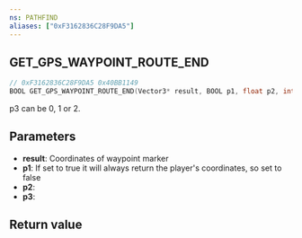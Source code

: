 ```yaml
---
ns: PATHFIND
aliases: ["0xF3162836C28F9DA5"]
---
```

## GET_GPS_WAYPOINT_ROUTE_END

```c
// 0xF3162836C28F9DA5 0x40BB1149
BOOL GET_GPS_WAYPOINT_ROUTE_END(Vector3* result, BOOL p1, float p2, int p3);
```

p3 can be 0, 1 or 2.

## Parameters
* **result**: Coordinates of waypoint marker
* **p1**: If set to true it will always return the player's coordinates, so set to false
* **p2**: 
* **p3**: 

## Return value
